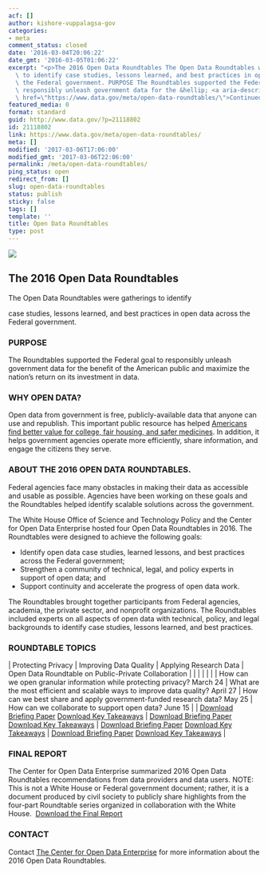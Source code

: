 ```yaml
---
acf: []
author: kishore-vuppalagsa-gov
categories:
- meta
comment_status: closed
date: '2016-03-04T20:06:22'
date_gmt: '2016-03-05T01:06:22'
excerpt: "<p>The 2016 Open Data Roundtables The Open Data Roundtables were\_gatherings\
  \ to identify case studies, lessons learned, and best practices in open data across\
  \ the Federal government. PURPOSE The Roundtables supported the Federal goal to\
  \ responsibly unleash government data for the &hellip; <a aria-describedby=\"post-title-21118802\"\
  \ href=\"https://www.data.gov/meta/open-data-roundtables/\">Continued</a></p>\n"
featured_media: 0
format: standard
guid: http://www.data.gov/?p=21118802
id: 21118802
link: https://www.data.gov/meta/open-data-roundtables/
meta: []
modified: '2017-03-06T17:06:00'
modified_gmt: '2017-03-06T22:06:00'
permalink: /meta/open-data-roundtables/
ping_status: open
redirect_from: []
slug: open-data-roundtables
status: publish
sticky: false
tags: []
template: ''
title: Open Data Roundtables
type: post
---
```

![](https://s3.amazonaws.com/bsp-ocsit-prod-east-appdata/datagov/wordpress/2016/03/top-logos-open-data.png)


The 2016 Open Data Roundtables
------------------------------


The Open Data Roundtables were gatherings to identify  

case studies, lessons learned, and best practices in open data across the Federal government.


### PURPOSE


The Roundtables supported the Federal goal to responsibly unleash government data for the benefit of the American public and maximize the nation’s return on its investment in data.


### WHY OPEN DATA?


Open data from government is free, publicly-available data that anyone can use and republish. This important public resource has helped [Americans find better value for college, fair housing, and safer medicines](https://www.whitehouse.gov/blog/2016/02/05/open-data-empowering-americans-make-data-driven-decisions). In addition, it helps government agencies operate more efficiently, share information, and engage the citizens they serve.


### ABOUT THE 2016 OPEN DATA ROUNDTABLES.


Federal agencies face many obstacles in making their data as accessible and usable as possible. Agencies have been working on these goals and the Roundtables helped identify scalable solutions across the government.


The White House Office of Science and Technology Policy and the Center for Open Data Enterprise hosted four Open Data Roundtables in 2016. The Roundtables were designed to achieve the following goals:


* Identify open data case studies, learned lessons, and best practices across the Federal government;
* Strengthen a community of technical, legal, and policy experts in support of open data; and
* Support continuity and accelerate the progress of open data work.


The Roundtables brought together participants from Federal agencies, academia, the private sector, and nonprofit organizations. The Roundtables included experts on all aspects of open data with technical, policy, and legal backgrounds to identify case studies, lessons learned, and best practices.


### 


### ROUNDTABLE TOPICS




| Protecting Privacy | Improving Data Quality | Applying Research Data | Open Data Roundtable on Public-Private Collaboration |
|  |  |  |  |
| How can we open granular information while protecting privacy?
March 24 | What are the most efficient and scalable ways to improve data quality?
April 27 | How can we best share and apply government-funded research data?
May 25 | How can we collaborate to support open data?
June 15 |
| [Download Briefing Paper](http://opendataenterprise.org/reports/BriefingPaperonOpenDataandPrivacy.pdf)
[Download Key Takeaways](http://reports.opendataenterprise.org/KeyTakeawaysonOpenDataandPrivacy.pdf) | [Download Briefing Paper](http://opendataenterprise.org/reports/BriefingPaperonOpenDataandImprovingDataQuality.pdf)
[Download Key Takeaways](http://reports.opendataenterprise.org/KeyTakeawaysonOpenDataandDataQuality.pdf) | [Download Briefing Paper](http://opendataenterprise.org/reports/BriefingPaperonOpenDataforSharingandApplyingResearchData.pdf)
[Download Key Takeaways](http://opendataenterprise.org/reports/KeyTakeawaysonOpenDataforSharingandApplyingResearchData.pdf) | [Download Briefing Paper](http://opendataenterprise.org/reports/BriefingPaperonOpenDataforPublic-PrivateCollaboration.pdf)
[Download Key Takeaways](http://opendataenterprise.org/reports/KeyTakeawaysonOpenDataforPublic-PrivateCollaboration.pdf) |


### FINAL REPORT


The Center for Open Data Enterprise summarized 2016 Open Data Roundtables recommendations from data providers and data users. NOTE: This is not a White House or Federal government document; rather, it is a document produced by civil society to publicly share highlights from the four-part Roundtable series organized in collaboration with the White House.  [Download the Final Report](http://opendataenterprise.org/reports/2016opendataroundtables.pdf)


### CONTACT


Contact [The Center for Open Data Enterprise](mailto:%20Katherine%20Garcia%20%3ckatherine@odenterprise.org%3e?subject=2016%20Open%20Data%20Roundtables%20-%20Data.gov%20inquiry) for more information about the 2016 Open Data Roundtables.



